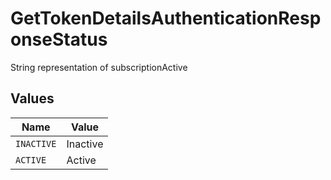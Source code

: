 # GetTokenDetailsAuthenticationResponseStatus

String representation of subscriptionActive


## Values

| Name       | Value      |
| ---------- | ---------- |
| `INACTIVE` | Inactive   |
| `ACTIVE`   | Active     |